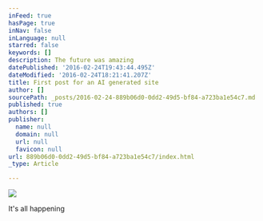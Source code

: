 ```yaml
---
inFeed: true
hasPage: true
inNav: false
inLanguage: null
starred: false
keywords: []
description: The future was amazing
datePublished: '2016-02-24T19:43:44.495Z'
dateModified: '2016-02-24T18:21:41.207Z'
title: First post for an AI generated site
author: []
sourcePath: _posts/2016-02-24-889b06d0-0dd2-49d5-bf84-a723ba1e54c7.md
published: true
authors: []
publisher:
  name: null
  domain: null
  url: null
  favicon: null
url: 889b06d0-0dd2-49d5-bf84-a723ba1e54c7/index.html
_type: Article

---
```

![](https://the-grid-user-content.s3-us-west-2.amazonaws.com/b15b0d62-db0d-416f-96dd-b56b50b29048.jpg)

It's all happening